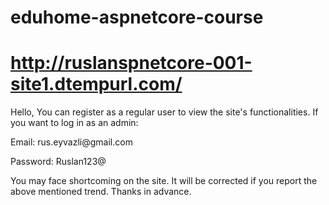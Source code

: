 # eduhome-aspnetcore-course

# http://ruslanspnetcore-001-site1.dtempurl.com/



Hello,
You can register as a regular user to view the site's functionalities. If you want to log in as an admin: 
<p>Email: rus.eyvazli@gmail.com</p> 
<p>Password: Ruslan123@</p>
 
 
You may face shortcoming on the site. It will be corrected if you report the above mentioned trend. Thanks in advance.
